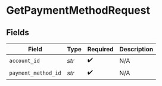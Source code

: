 # GetPaymentMethodRequest


## Fields

| Field               | Type                | Required            | Description         |
| ------------------- | ------------------- | ------------------- | ------------------- |
| `account_id`        | *str*               | :heavy_check_mark:  | N/A                 |
| `payment_method_id` | *str*               | :heavy_check_mark:  | N/A                 |